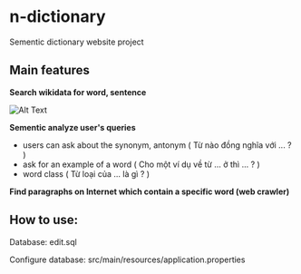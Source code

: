 # n-dictionary
Sementic dictionary website project 

## Main features

**Search wikidata for word, sentence**

![Alt Text](http://i.imgur.com/iPQwfg0.gif)

**Sementic analyze user's queries**

- users can ask about the synonym, antonym ( Từ nào đồng nghĩa với ... ? )
- ask for an example of a word ( Cho một ví dụ về từ ... ở thì ... ? )
- word class ( Từ loại của ... là gì ? )


  
**Find paragraphs on Internet which contain a specific word (web crawler)**

## How to use:

Database: edit.sql

Configure database: src/main/resources/application.properties
